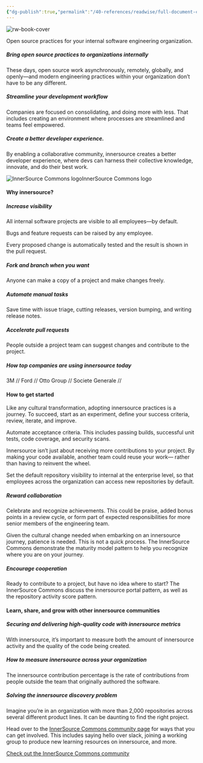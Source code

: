 ```yaml
---
{"dg-publish":true,"permalink":"/40-references/readwise/full-document-contents/what-is-innersource/","tags":["rw/articles"]}
---
```


![rw-book-cover](https://images.ctfassets.net/wfutmusr1t3h/5jO5xoTHWrzpFmvqQr8aYD/a928ca5e9fbd17256b0939e6aff7898b/1200x640ader.png)

Open source practices for your internal software engineering organization.

##### Bring open source practices to organizations internally

These days, open source work asynchronously, remotely, globally, and openly—and modern engineering practices within your organization don’t have to be any different.

##### Streamline your development workflow

Companies are focused on consolidating, and doing more with less. That includes creating an environment where processes are streamlined and teams feel empowered.

##### Create a better developer experience.

By enabling a collaborative community, innersource creates a better developer experience, where devs can harness their collective knowledge, innovate, and do their best work.

![InnerSource Commons logo](https://images.ctfassets.net/wfutmusr1t3h/27tvqTYfJ70waqYgJe08i8/c207ced68ec2687be0ec672358fd9a90/InnerSource_Commons_logo.png)InnerSource Commons logo
#### Why innersource?

##### Increase visibility

All internal software projects are visible to all employees—by default.

Bugs and feature requests can be raised by any employee.

Every proposed change is automatically tested and the result is shown in the pull request.

##### Fork and branch when you want

Anyone can make a copy of a project and make changes freely.

##### Automate manual tasks

Save time with issue triage, cutting releases, version bumping, and writing release notes.

##### Accelerate pull requests

People outside a project team can suggest changes and contribute to the project.

##### How top companies are using innersource today

3M // 
Ford // 
Otto Group // 
Societe Generale // 
#### How to get started

Like any cultural transformation, adopting innersource practices is a journey. To succeed, start as an experiment, define your success criteria, review, iterate, and improve.

Automate acceptance criteria. This includes passing builds, successful unit tests, code coverage, and security scans.

Innersource isn’t just about receiving more contributions to your project. By making your code available, another team could reuse your work— rather than having to reinvent the wheel.

Set the default repository visibility to internal at the enterprise level, so that employees across the organization can access new repositories by default.

##### Reward collaboration

Celebrate and recognize achievements. This could be praise, added bonus points in a review cycle, or form part of expected responsibilities for more senior members of the engineering team.

Given the cultural change needed when embarking on an innersource journey, patience is needed. This is not a quick process. The InnerSource Commons demonstrate the maturity model pattern to help you recognize where you are on your journey.

##### Encourage cooperation

Ready to contribute to a project, but have no idea where to start? The InnerSource Commons discuss the innersource portal pattern, as well as the repository activity score pattern.

#### Learn, share, and grow with other innersource communities

##### Securing and delivering high-quality code with innersource metrics

With innersource, it’s important to measure both the amount of innersource activity and the quality of the code being created.

##### How to measure innersource across your organization

The innersource contribution percentage is the rate of contributions from people outside the team that originally authored the software.

##### Solving the innersource discovery problem

Imagine you’re in an organization with more than 2,000 repositories across several different product lines. It can be daunting to find the right project.

Head over to the [InnerSource Commons community page](https://innersourcecommons.org/community/) for ways that you can get involved. This includes saying hello over slack, joining a working group to produce new learning resources on innersource, and more.

[Check out the InnerSource Commons community](https://innersourcecommons.org/community/)
